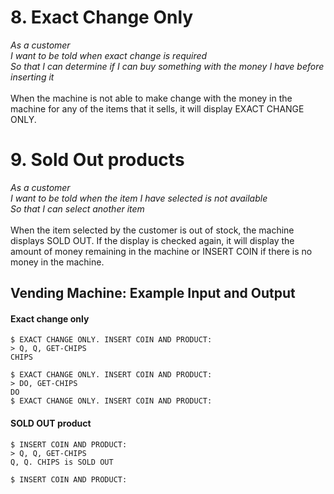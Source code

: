 # 8. Exact Change Only
<i>As a customer
<br>I want to be told when exact change is required
<br>So that I can determine if I can buy something with the money I have before inserting it
</i><br><br>When the machine is not able to make change with the money in the machine for any of the items that it sells, it will display EXACT CHANGE ONLY.


# 9. Sold Out products
<i>As a customer
<br>I want to be told when the item I have selected is not available
<br>So that I can select another item
</i><br><br>When the item selected by the customer is out of stock, the machine displays SOLD OUT. If the display is checked again, it will display the amount of money remaining in the machine or INSERT COIN if there is no money in the machine.

## Vending Machine: Example Input and Output
#### Exact change only
```
$ EXACT CHANGE ONLY. INSERT COIN AND PRODUCT: 
> Q, Q, GET-CHIPS
CHIPS
```

```
$ EXACT CHANGE ONLY. INSERT COIN AND PRODUCT: 
> DO, GET-CHIPS
DO
$ EXACT CHANGE ONLY. INSERT COIN AND PRODUCT:
```

#### SOLD OUT product
```
$ INSERT COIN AND PRODUCT: 
> Q, Q, GET-CHIPS
Q, Q. CHIPS is SOLD OUT

$ INSERT COIN AND PRODUCT:
```